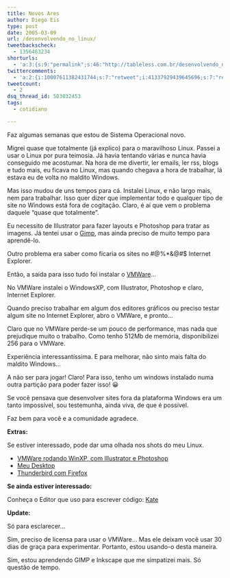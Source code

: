 ```yaml
---
title: Novos Ares
author: Diego Eis
type: post
date: 2005-03-09
url: /desenvolvendo_no_linux/
tweetbackscheck:
  - 1356463234
shorturls:
  - 'a:3:{s:9:"permalink";s:46:"http://tableless.com.br/desenvolvendo_no_linux";s:7:"tinyurl";s:26:"http://tinyurl.com/3gerlws";s:4:"isgd";s:19:"http://is.gd/TPbpEf";}'
twittercomments:
  - 'a:2:{i:10007611382431744;s:7:"retweet";i:41337929439645696;s:7:"retweet";}'
tweetcount:
  - 2
dsq_thread_id: 503032453
tags:
  - cotidiano

---
```

Faz algumas semanas que estou de Sistema Operacional novo.
          
Migrei quase que totalmente (já explico) para o maravilhoso Linux. Passei a usar o Linux por pura teimosia. Já havia tentando várias e nunca havia conseguido me acostumar. Na hora de me divertir, ler emails, ler rss, blogs e tudo mais, eu ficava no Linux, mas quando chegava a hora de trabalhar, lá estava eu de volta no maldito Windows. 

Mas isso mudou de uns tempos para cá. Instalei Linux, e não largo mais, nem para trabalhar. Isso quer dizer que implementar todo e qualquer tipo de site no Windows está fora de cogitação. Claro, é aí que vem o problema daquele &#8220;quase que totalmente&#8221;.
          
Eu necessito de Illustrator para fazer layouts e Photoshop para tratar as imagens. Já tentei usar o [Gimp][1], mas ainda preciso de muito tempo para aprendê-lo.
          

          
Outro problema era saber como ficaria os sites no #@%*&@#$ Internet Explorer. 

Então, a saida para isso tudo foi instalar o [VMWare][2]&#8230; 
          
No VMWare instalei o WindowsXP, com Illustrator, Photoshop e claro, Internet Explorer.
          
Quando preciso trabalhar em algum dos editores gráficos ou preciso testar algum site no Internet Explorer, abro o VMWare, e pronto&#8230;
          
Claro que no VMWare perde-se um pouco de performance, mas nada que prejudique muito o trabalho. Como tenho 512Mb de memória, disponibilizei 256 para o VMWare. 

Experiência interessantíssima. E para melhorar, não sinto mais falta do maldito Windows&#8230;
          
A não ser para jogar! Claro! Para isso, tenho um windows instalado numa outra partição para poder fazer isso! 😀 

Se você pensava que desenvolver sites fora da plataforma Windows era um tanto impossível, sou testemunha, ainda viva, de que é possível.
          
Faz bem para você e a comunidade agradece. 

**Extras:**
          
Se estiver interessado, pode dar uma olhada nos shots do meu Linux. 

  * [VMWare rodando WinXP, com Illustrator e Photoshop][3]
  * [Meu Desktop][4]
  * [Thunderbird com Firefox][5]

**Se ainda estiver interessado:**
          
Conheça o Editor que uso para escrever código: [Kate][6] 

**Update:**
          
Só para esclarecer&#8230;
          
Sim, preciso de licensa para usar o VMWare&#8230; Mas ele deixam você usar 30 dias de graça para experimentar. Portanto, estou usando-o desta maneira.
          
Sim, estou aprendendo GIMP e Inkscape que me simpatizei mais. Só questão de tempo.

 [1]: http://www.gimp.org/
 [2]: http://www.vmware.com/
 [3]: http://tableless.com.br/eyesmiles/imagens/linux/tela3.png
 [4]: http://tableless.com.br/eyesmiles/imagens/linux/tela1.png
 [5]: http://tableless.com.br/eyesmiles/imagens/linux/tela2.png
 [6]: http://kate.kde.org/